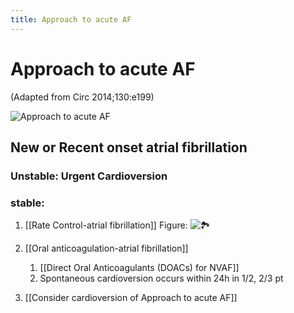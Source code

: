 ```yaml
---
title: Approach to acute AF
---
```

# Approach to acute AF
(Adapted from Circ 2014;130:e199)

![Approach to acute AF](https://i.imgur.com/dX0pjg1.png)

## New or Recent onset atrial fibrillation

### Unstable: Urgent Cardioversion

### stable:

1. [[Rate Control-atrial fibrillation]]
Figure: ![🏞️](https://i.imgur.com/nzRASn8.png)
2. [[Oral anticoagulation-atrial fibrillation]]
	1. [[Direct Oral Anticoagulants (DOACs) for NVAF]]
	2. Spontaneous cardioversion occurs within 24h in 1/2, 2/3 pt

3. [[Consider cardioversion of Approach to acute AF]]

